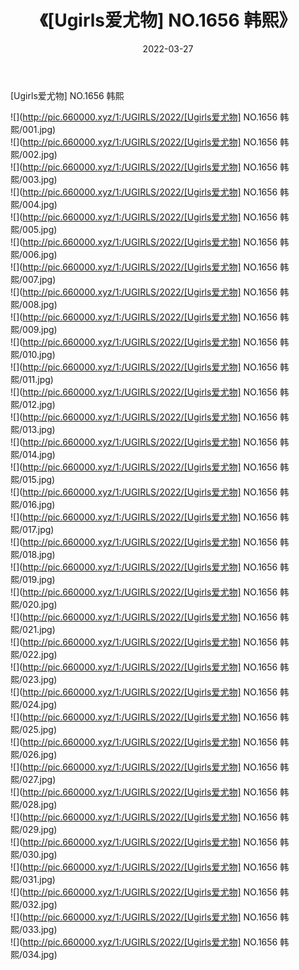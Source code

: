 ﻿---
layout: post
title:  《[Ugirls爱尤物] NO.1656 韩熙》
date:   2022-03-27
img: http://pic.660000.xyz/1:/UGIRLS/2022/[Ugirls爱尤物] NO.1656 韩熙/000.jpg
categories: [美女, 清纯, 唯美]
---

[Ugirls爱尤物] NO.1656 韩熙

 ![](http://pic.660000.xyz/1:/UGIRLS/2022/[Ugirls爱尤物] NO.1656 韩熙/001.jpg) <br>![](http://pic.660000.xyz/1:/UGIRLS/2022/[Ugirls爱尤物] NO.1656 韩熙/002.jpg) <br>![](http://pic.660000.xyz/1:/UGIRLS/2022/[Ugirls爱尤物] NO.1656 韩熙/003.jpg) <br>![](http://pic.660000.xyz/1:/UGIRLS/2022/[Ugirls爱尤物] NO.1656 韩熙/004.jpg) <br>![](http://pic.660000.xyz/1:/UGIRLS/2022/[Ugirls爱尤物] NO.1656 韩熙/005.jpg) <br>![](http://pic.660000.xyz/1:/UGIRLS/2022/[Ugirls爱尤物] NO.1656 韩熙/006.jpg) <br>![](http://pic.660000.xyz/1:/UGIRLS/2022/[Ugirls爱尤物] NO.1656 韩熙/007.jpg) <br>![](http://pic.660000.xyz/1:/UGIRLS/2022/[Ugirls爱尤物] NO.1656 韩熙/008.jpg) <br>![](http://pic.660000.xyz/1:/UGIRLS/2022/[Ugirls爱尤物] NO.1656 韩熙/009.jpg) <br>![](http://pic.660000.xyz/1:/UGIRLS/2022/[Ugirls爱尤物] NO.1656 韩熙/010.jpg) <br>![](http://pic.660000.xyz/1:/UGIRLS/2022/[Ugirls爱尤物] NO.1656 韩熙/011.jpg) <br>![](http://pic.660000.xyz/1:/UGIRLS/2022/[Ugirls爱尤物] NO.1656 韩熙/012.jpg) <br>![](http://pic.660000.xyz/1:/UGIRLS/2022/[Ugirls爱尤物] NO.1656 韩熙/013.jpg) <br>![](http://pic.660000.xyz/1:/UGIRLS/2022/[Ugirls爱尤物] NO.1656 韩熙/014.jpg) <br>![](http://pic.660000.xyz/1:/UGIRLS/2022/[Ugirls爱尤物] NO.1656 韩熙/015.jpg) <br>![](http://pic.660000.xyz/1:/UGIRLS/2022/[Ugirls爱尤物] NO.1656 韩熙/016.jpg) <br>![](http://pic.660000.xyz/1:/UGIRLS/2022/[Ugirls爱尤物] NO.1656 韩熙/017.jpg) <br>![](http://pic.660000.xyz/1:/UGIRLS/2022/[Ugirls爱尤物] NO.1656 韩熙/018.jpg) <br>![](http://pic.660000.xyz/1:/UGIRLS/2022/[Ugirls爱尤物] NO.1656 韩熙/019.jpg) <br>![](http://pic.660000.xyz/1:/UGIRLS/2022/[Ugirls爱尤物] NO.1656 韩熙/020.jpg) <br>![](http://pic.660000.xyz/1:/UGIRLS/2022/[Ugirls爱尤物] NO.1656 韩熙/021.jpg) <br>![](http://pic.660000.xyz/1:/UGIRLS/2022/[Ugirls爱尤物] NO.1656 韩熙/022.jpg) <br>![](http://pic.660000.xyz/1:/UGIRLS/2022/[Ugirls爱尤物] NO.1656 韩熙/023.jpg) <br>![](http://pic.660000.xyz/1:/UGIRLS/2022/[Ugirls爱尤物] NO.1656 韩熙/024.jpg) <br>![](http://pic.660000.xyz/1:/UGIRLS/2022/[Ugirls爱尤物] NO.1656 韩熙/025.jpg) <br>![](http://pic.660000.xyz/1:/UGIRLS/2022/[Ugirls爱尤物] NO.1656 韩熙/026.jpg) <br>![](http://pic.660000.xyz/1:/UGIRLS/2022/[Ugirls爱尤物] NO.1656 韩熙/027.jpg) <br>![](http://pic.660000.xyz/1:/UGIRLS/2022/[Ugirls爱尤物] NO.1656 韩熙/028.jpg) <br>![](http://pic.660000.xyz/1:/UGIRLS/2022/[Ugirls爱尤物] NO.1656 韩熙/029.jpg) <br>![](http://pic.660000.xyz/1:/UGIRLS/2022/[Ugirls爱尤物] NO.1656 韩熙/030.jpg) <br>![](http://pic.660000.xyz/1:/UGIRLS/2022/[Ugirls爱尤物] NO.1656 韩熙/031.jpg) <br>![](http://pic.660000.xyz/1:/UGIRLS/2022/[Ugirls爱尤物] NO.1656 韩熙/032.jpg) <br>![](http://pic.660000.xyz/1:/UGIRLS/2022/[Ugirls爱尤物] NO.1656 韩熙/033.jpg) <br>![](http://pic.660000.xyz/1:/UGIRLS/2022/[Ugirls爱尤物] NO.1656 韩熙/034.jpg) <br>